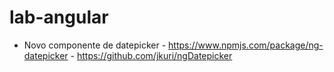 # lab-angular
* Novo componente de datepicker
		- https://www.npmjs.com/package/ng-datepicker
		- https://github.com/jkuri/ngDatepicker